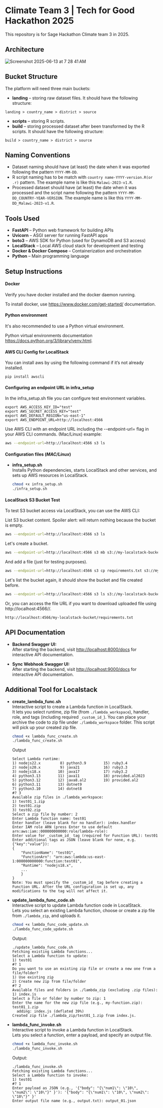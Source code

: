 # Climate Team 3 | Tech for Good Hackathon 2025
This repository is for Sage Hackathon Climate team 3 in 2025.

## Architecture
![Screenshot 2025-06-13 at 7 28 41 AM](https://github.com/user-attachments/assets/224eb9ce-2475-42d2-a614-f028d61309f5)

## Bucket Structure

The platform will need three main buckets:
- **landing** – storing raw dataset files. It should have the following structure: 

`landing > country_name > district > source`

- **scripts** – storing R scripts.
- **build** – storing processed dataset after been transformed by the R scripts. It should have the following structure:

`build > country_name > district > source`

## Naming Conventions

- Dataset naming should have (at least) the date when it was exported following the pattern `YYYY-MM-DD`.
- R script naming has to be match with `country name-YYYY-version.R(or .r)` pattern. The example name is like this `Malawi-2023-v1.R`.
- Processed dataset should have (at least) the date when it was processed and the script name following the pattern `YYYY-MM-DD_COUNTRY-YEAR-VERSION`. The example name is like this `YYYY-MM-DD_Malawi-2023-v1.R`.

## Tools Used

- **FastAPI** – Python web framework for building APIs
- **Uvicorn** – ASGI server for running FastAPI apps
- **boto3** – AWS SDK for Python (used for DynamoDB and S3 access)
- **LocalStack** – Local AWS cloud stack for development and testing
- **Docker & Docker Compose** – Containerization and orchestration
- **Python** – Main programming language

## Setup Instructions

#### Docker

Verify you have docker installed and the docker daemon running.

To install docker, use https://www.docker.com/get-started/ documentation.


#### Python environment

It's also recommended to use a Python virtual environment.

Python virtual environments documentation https://docs.python.org/3/library/venv.html.

#### AWS CLI Config for LocalStack

You can install aws by using the following command if it’s not already installed.
```
pip install awscli
```

#### Configuring an endpoint URL in infra_setup

In the infra_setup.sh file you can configure test environment variables.

```
export AWS_ACCESS_KEY_ID="test"
export AWS_SECRET_ACCESS_KEY="test"
export AWS_DEFAULT_REGION="us-east-1"
export AWS_ENDPOINT_URL=http://localhost:4566
```

Use AWS CLI with an endpoint URL including the --endpoint-url=<localstack-url> flag in your AWS CLI commands. (Mac/Linux) example:

```bash
aws --endpoint-url=http://localhost:4566 s3 ls
```

#### Configuration files (_MAC/Linux_)

- **infra_setup.sh**  
  Installs Python dependencies, starts LocalStack and other services, and sets up AWS resources in LocalStack.
  
  ```bash
  chmod +x infra_setup.sh
  ./infra_setup.sh
  ```

#### LocalStack S3 Bucket Test

To test S3 bucket access via LocalStack, you can use the AWS CLI:

List S3 bucket content. Spoiler alert: will return nothing because the bucket is empty.
```bash
aws --endpoint-url=http://localhost:4566 s3 ls
```

Let's create a bucket.
```bash
aws --endpoint-url=http://localhost:4566 s3 mb s3://my-localstack-bucket
```

And add a file (just for testing purposes).
```bash
aws --endpoint-url=http://localhost:4566 s3 cp requirements.txt s3://my-localstack-bucket/
```

Let's list the bucket again, it should show the bucket and file created before.
```bash
aws --endpoint-url=http://localhost:4566 s3 ls s3://my-localstack-bucket/
```

Or, you can access the file URL if you want to download uploaded file using http://localhost:4566/<bucket-name>/<your-file-name>.
```
http://localhost:4566/my-localstack-bucket/requirements.txt
```

## API Documentation

- **Backend Swagger UI:**  
  After starting the backend, visit [http://localhost:8000/docs](http://localhost:8000/docs) for interactive API documentation.

- **Sync Webhook Swagger UI:**  
  After starting the backend, visit [http://localhost:9000/docs](http://localhost:8000/docs) for interactive API documentation.

## Additional Tool for Localstack 

- **create_lambda_func.sh**  
  Interactive script to create a Lambda function in LocalStack.  
  It lets you select runtime, zip file (from `./lambda_workspace`), handler, role, and tags (including required `_custom_id_`). You can place your archive the code to zip file under `./lambda_workspace` folder. This script will pick up your created zip file.

  ```bash
  chmod +x lambda_func_create.sh
  ./lambda_func_create.sh 
  ```
  Output
  ```
  Select Lambda runtime:
  1) nodejs22.x         8) python3.9        15) ruby3.4
  2) nodejs20.x         9) java21           16) ruby3.3
  3) nodejs18.x        10) java17           17) ruby3.2
  4) python3.13        11) java11           18) provided.al2023
  5) python3.12        12) java8.al2        19) provided.al2
  6) python3.11        13) dotnet9
  7) python3.10        14) dotnet8
  #? 3
  Available zip files in ./lambda_workspace:
  1) test01_1.zip
  2) test01.zip
  3) test02.zip
  Select a zip file by number: 2
  Enter Lambda function name: test01
  Enter handler (leave blank for no handler): index.handler
  Enter IAM role ARN (press Enter to use default arn:aws:iam::000000000000:role/lambda-role): 
  Enter value for _custom_id_ tag (required for Function URL): test01
  Enter additional tags as JSON (leave blank for none, e.g. {"key":"value"}): 
  {
      "FunctionName": "test01",
      "FunctionArn": "arn:aws:lambda:us-east-1:000000000000:function:test01",
      "Runtime": "nodejs18.x",
      ...
      }
  }
  Note: You must specify the _custom_id_ tag before creating a Function URL. After the URL configuration is set up, any modifications to the tag will not affect it.
  ```

- **update_lambda_func_code.sh**  
  Interactive script to update Lambda function code in LocalStack.  
  Lets you select an existing Lambda function, choose or create a zip file from `./lambda_zip`, and uploads it.

  ```bash
  chmod +x lambda_func_code_update.sh
  ./lambda_func_code_update.sh
  ```
  Output:
  ```
  ./update_lambda_func_code.sh 
  Fetching existing Lambda functions...
  Select a Lambda function to update:
  1) test01
  #? 1
  Do you want to use an existing zip file or create a new one from a file/folder?
  1) Use existing zip
  2) Create new zip from file/folder
  #? 2
  Available files and folders in ./lambda_zip (excluding .zip files):
  1) index.js
  Select a file or folder by number to zip: 1
  Enter the name for the new zip file (e.g., my-function.zip): test01_1.zip
    adding: index.js (deflated 39%)
  Created zip file ./lambda_zip/test01_1.zip from index.js.
  ```

- **lambda_func_invoke.sh**  
  Interactive script to invoke a Lambda function in LocalStack.  
  Lets you select a function, enter a payload, and specify an output file.

  ```bash
  chmod +x lambda_func_invoke.sh
  ./lambda_func_invoke.sh
  ```
  Output:
  ```
  ./lambda_func_invoke.sh
  Fetching existing Lambda functions...
  Select a Lambda function to invoke:
  1) test01
  #? 1
  Enter payload as JSON (e.g., '{"body": "{\"num1\": \"10\", \"num2\": \"10\"}" }'): '{"body": "{\"num1\": \"10\", \"num2\": \"10\"}" }'
  Enter output file name (e.g., output.txt): output_01.json
  ```
